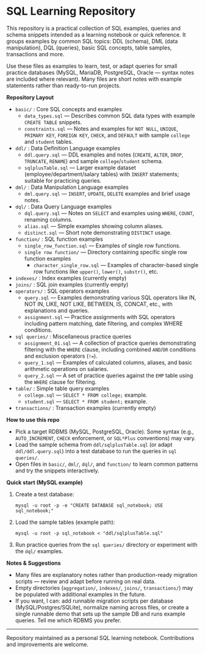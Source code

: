 # SQL Learning Repository

This repository is a practical collection of SQL examples, queries and schema snippets intended as a learning notebook or quick reference. It groups examples by common SQL topics: DDL (schema), DML (data manipulation), DQL (queries), basic SQL concepts, table samples, transactions and more.

Use these files as examples to learn, test, or adapt queries for small practice databases (MySQL, MariaDB, PostgreSQL, Oracle — syntax notes are included where relevant). Many files are short notes with example statements rather than ready-to-run projects.

**Repository Layout**
- `basic/` : Core SQL concepts and examples
	- `data_types.sql` — Describes common SQL data types with example `CREATE TABLE` snippets.
	- `constraints.sql` — Notes and examples for `NOT NULL`, `UNIQUE`, `PRIMARY KEY`, `FOREIGN KEY`, `CHECK`, and `DEFAULT` with sample `college` and `student` tables.
- `ddl/` : Data Definition Language examples
	- `ddl.query.sql` — DDL examples and notes (`CREATE`, `ALTER`, `DROP`, `TRUNCATE`, `RENAME`) and sample `college`/`student` schema.
	- `sqlplusTable.sql` — Larger example dataset (employee/department/salary tables) with `INSERT` statements; suitable for practicing queries.
- `dml/` : Data Manipulation Language examples
	- `dml.query.sql` — `INSERT`, `UPDATE`, `DELETE` examples and brief usage notes.
- `dql/` : Data Query Language examples
	- `dql.query.sql` — Notes on `SELECT` and examples using `WHERE`, `COUNT`, renaming columns.
	- `alias.sql` — Simple examples showing column aliases.
	- `distinct.sql` — Short note demonstrating `DISTINCT` usage.
- `function/` : SQL function examples
	- `single_row_function.sql` — Examples of single row functions.
	- `single row function/` — Directory containing specific single row function examples
		- `character_single_row.sql` — Examples of character-based single row functions like `upper()`, `lower()`, `substr()`, etc.
- `indexes/` : Index examples (currently empty)
- `joins/` : SQL join examples (currently empty)
- `operators/` : SQL operators examples
	- `query.sql` — Examples demonstrating various SQL operators like IN, NOT IN, LIKE, NOT LIKE, BETWEEN, IS, CONCAT, etc., with explanations and queries.
	- `assignment.sql` — Practice assignments with SQL operators including pattern matching, date filtering, and complex WHERE conditions.
- `sql queries/` : Miscellaneous practice queries
	- `assignment_01.sql` — A collection of practice queries demonstrating filtering with the `WHERE` clause, including combined `AND`/`OR` conditions and exclusion operators (`!=`).
	- `query_1.sql` — Examples of calculated columns, aliases, and basic arithmetic operations on salaries.
	- `query_2.sql` — A set of practice queries against the `EMP` table using the `WHERE` clause for filtering.
- `table/` : Simple table query examples
	- `college.sql` — `SELECT * FROM college;` example.
	- `student.sql` — `SELECT * FROM student;` example.
- `transactions/` : Transaction examples (currently empty)

**How to use this repo**
- Pick a target RDBMS (MySQL, PostgreSQL, Oracle). Some syntax (e.g., `AUTO_INCREMENT`, `CHECK` enforcement, or `SQL*Plus` conventions) may vary.
- Load the sample schema from `ddl/sqlplusTable.sql` (or adapt `ddl/ddl.query.sql`) into a test database to run the queries in `sql queries/`.
- Open files in `basic/`, `dml/`, `dql/`, and `function/` to learn common patterns and try the snippets interactively.

**Quick start (MySQL example)**
1. Create a test database:

	 ```pwsh
	 mysql -u root -p -e "CREATE DATABASE sql_notebook; USE sql_notebook;"
	 ```
2. Load the sample tables (example path):

	 ```pwsh
	 mysql -u root -p sql_notebook < "ddl/sqlplusTable.sql"
	 ```
3. Run practice queries from the `sql queries/` directory or experiment with the `dql/` examples.

**Notes & Suggestions**
- Many files are explanatory notes rather than production-ready migration scripts — review and adapt before running on real data.
- Empty directories (`aggregation/`, `indexes/`, `joins/`, `transactions/`) may be populated with additional examples in the future.
- If you want, I can: add runnable migration scripts per database (MySQL/Postgres/SQLite), normalize naming across files, or create a single runnable demo that sets up the sample DB and runs example queries. Tell me which RDBMS you prefer.

---

Repository maintained as a personal SQL learning notebook. Contributions and improvements are welcome.
